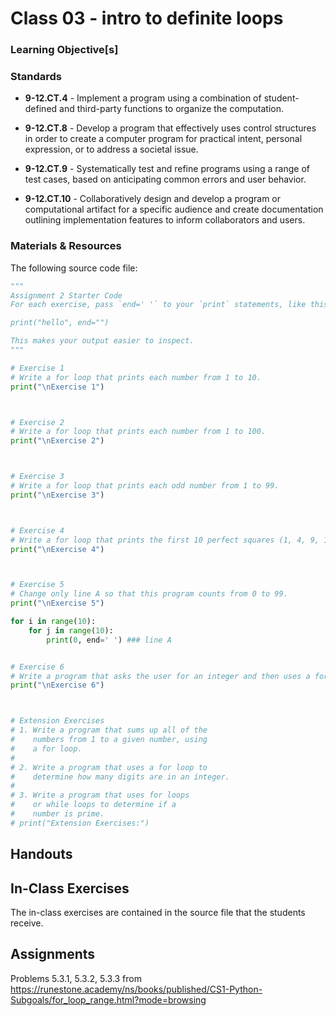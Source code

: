 # Class 03 - intro to definite loops

### Learning Objective[s]

### Standards

* **9-12.CT.4** - Implement a program using a combination of student-defined and third-party functions to organize the computation.

* **9-12.CT.8** - Develop a program that effectively uses control structures in order to create a computer program for practical intent, personal expression, or to address a societal issue.

* **9-12.CT.9** - Systematically test and refine programs using a range of test cases, based on anticipating common errors and user behavior.

* **9-12.CT.10** - Collaboratively design and develop a program or computational artifact for a specific audience and create documentation outlining implementation features to inform collaborators and users.


### Materials & Resources

The following source code file:

```python
"""
Assignment 2 Starter Code
For each exercise, pass `end=' '` to your `print` statements, like this:

print("hello", end="")

This makes your output easier to inspect.
"""

# Exercise 1
# Write a for loop that prints each number from 1 to 10. 
print("\nExercise 1")



# Exercise 2
# Write a for loop that prints each number from 1 to 100.
print("\nExercise 2")



# Exercise 3
# Write a for loop that prints each odd number from 1 to 99. 
print("\nExercise 3")



# Exercise 4
# Write a for loop that prints the first 10 perfect squares (1, 4, 9, 16, etc. -- perfect squares have square roots that are whole numbers.)
print("\nExercise 4")



# Exercise 5
# Change only line A so that this program counts from 0 to 99. 
print("\nExercise 5")

for i in range(10):
    for j in range(10):
        print(0, end=' ') ### line A


# Exercise 6
# Write a program that asks the user for an integer and then uses a for loop to print the first 5 multiples of that integer.
print("\nExercise 6")



# Extension Exercises
# 1. Write a program that sums up all of the 
#    numbers from 1 to a given number, using
#    a for loop. 
# 
# 2. Write a program that uses a for loop to 
#    determine how many digits are in an integer. 
#
# 3. Write a program that uses for loops 
#    or while loops to determine if a 
#    number is prime. 
# print("Extension Exercises:")

```

## Handouts

## In-Class Exercises

The in-class exercises are contained in the source file that the students receive. 


## Assignments

Problems 5.3.1, 5.3.2, 5.3.3 from 
https://runestone.academy/ns/books/published/CS1-Python-Subgoals/for_loop_range.html?mode=browsing
